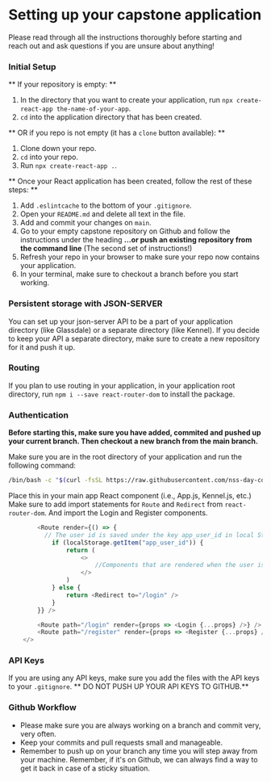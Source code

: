 # Setting up your capstone application

Please read through all the instructions thoroughly before starting and reach out and ask questions if you are unsure about anything!

### Initial Setup

** If your repository is empty: **

1. In the directory that you want to create your application, run `npx create-react-app the-name-of-your-app`.
1. `cd` into the application directory that has been created.

** OR if you repo is not empty (it has a `clone` button available): **

1. Clone down your repo.
1. `cd` into your repo.
1. Run `npx create-react-app .`.

** Once your React application has been created, follow the rest of these steps: **

1. Add `.eslintcache` to the bottom of your `.gitignore`.
1. Open your `README.md` and delete all text in the file.
1. Add and commit your changes on `main`.
1. Go to your empty capstone repository on Github and follow the instructions under the heading **…or push an existing repository from the command line** (The second set of instructions!)
1. Refresh your repo in your browser to make sure your repo now contains your application.
1. In your terminal, make sure to checkout a branch before you start working.

### Persistent storage with JSON-SERVER

You can set up your json-server API to be a part of your application directory (like Glassdale) or a separate directory (like Kennel). If you decide to keep your API a separate directory, make sure to create a new repository for it and push it up.

### Routing

If you plan to use routing in your application, in your application root directory, run `npm i --save react-router-dom` to install the package.

### Authentication

**Before starting this, make sure you have added, commited and pushed up your current branch. Then checkout a new branch from the main branch.**

Make sure you are in the root directory of your application and run the following command:

```sh
/bin/bash -c "$(curl -fsSL https://raw.githubusercontent.com/nss-day-cohort-44/CAPSTONE-INFORMATION/main/scripts/auth.sh)"

```

Place this in your main app React component (i.e., App.js, Kennel.js, etc.)
Make sure to add import statements for `Route` and `Redirect` from `react-router-dom`. And import the Login and Register components.

```js
        <Route render={() => {
          // The user id is saved under the key app_user_id in local Storage. Change below if needed!
            if (localStorage.getItem("app_user_id")) {
                return (
                    <>
                        //Components that are rendered when the user is authenticated go inside this React fragment
                    </>
                )
            } else {
                return <Redirect to="/login" />
            }
        }} />

        <Route path="/login" render={props => <Login {...props} />} />
        <Route path="/register" render={props => <Register {...props} />} />
    </>
```

### API Keys

If you are using any API keys, make sure you add the files with the API keys to your `.gitignore`. ** DO NOT PUSH UP YOUR API KEYS TO GITHUB.**

### Github Workflow

- Please make sure you are always working on a branch and commit very, very often.
- Keep your commits and pull requests small and manageable.
- Remember to push up on your branch any time you will step away from your machine. Remember, if it's on Github, we can always find a way to get it back in case of a sticky situation.

